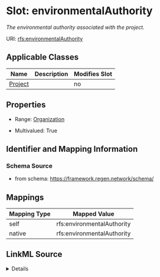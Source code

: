 

# Slot: environmentalAuthority


_The environmental authority associated with the project._





URI: [rfs:environmentalAuthority](https://framework.regen.network/schema/environmentalAuthority)



<!-- no inheritance hierarchy -->





## Applicable Classes

| Name | Description | Modifies Slot |
| --- | --- | --- |
| [Project](Project.md) |  |  no  |







## Properties

* Range: [Organization](Organization.md)

* Multivalued: True





## Identifier and Mapping Information







### Schema Source


* from schema: https://framework.regen.network/schema/




## Mappings

| Mapping Type | Mapped Value |
| ---  | ---  |
| self | rfs:environmentalAuthority |
| native | rfs:environmentalAuthority |




## LinkML Source

<details>
```yaml
name: environmentalAuthority
description: The environmental authority associated with the project.
from_schema: https://framework.regen.network/schema/
rank: 1000
slot_uri: rfs:environmentalAuthority
alias: environmentalAuthority
domain_of:
- Project
range: Organization
multivalued: true
inlined: true

```
</details>